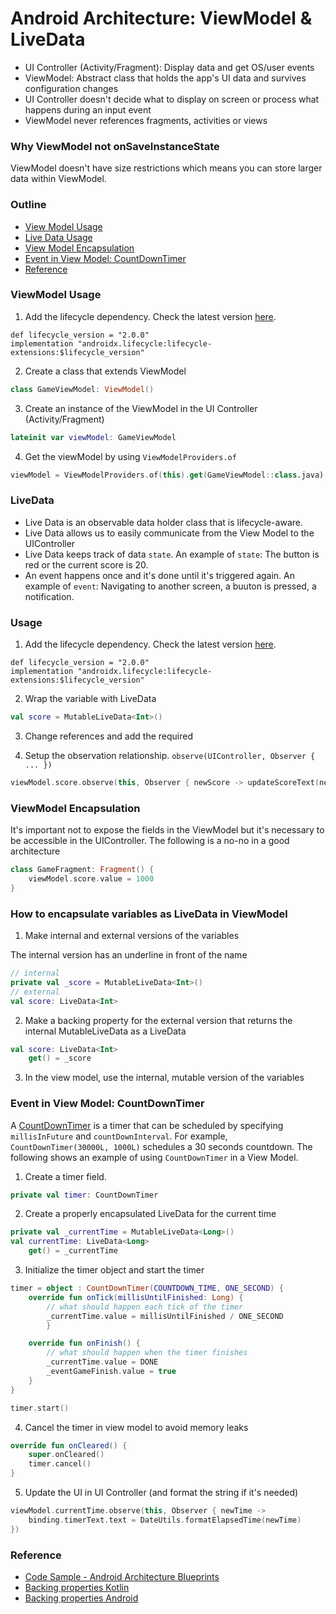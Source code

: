 # Android Architecture: ViewModel & LiveData

- UI Controller (Activity/Fragment): Display data and get OS/user events
- ViewModel: Abstract class that holds the app's UI data and survives configuration changes
- UI Controller doesn't decide what to display on screen or process what happens during an input event
- ViewModel never references fragments, activities or views

### Why ViewModel not onSaveInstanceState

ViewModel doesn't have size restrictions which means you can store larger data within ViewModel.

### Outline
- [View Model Usage](https://github.com/chunchiehliang/AndroidJetpack/tree/master/Architecture#viewmodel-usage)
- [Live Data Usage](https://github.com/chunchiehliang/AndroidJetpack/tree/master/Architecture#usage)
- [View Model Encapsulation](https://github.com/chunchiehliang/AndroidJetpack/tree/master/Architecture#viewmodel-encapsulation)
- [Event in View Model: CountDownTimer]()
- [Reference](https://github.com/chunchiehliang/AndroidJetpack/tree/master/Architecture#reference)

### ViewModel Usage

1. Add the lifecycle dependency. Check the latest version [here](https://developer.android.com/jetpack/androidx/releases/lifecycle#declaring_dependencies).
```
def lifecycle_version = "2.0.0"
implementation "androidx.lifecycle:lifecycle-extensions:$lifecycle_version"
```

2. Create a class that extends ViewModel
```kotlin
class GameViewModel: ViewModel()
```

3. Create an instance of the ViewModel in the UI Controller (Activity/Fragment)
```kotlin
lateinit var viewModel: GameViewModel
```

4. Get the viewModel by using ```ViewModelProviders.of```
```kotlin
viewModel = ViewModelProviders.of(this).get(GameViewModel::class.java)
```

### LiveData

- Live Data is an observable data holder class that is lifecycle-aware. 
- Live Data allows us to easily communicate from the View Model to the UIController
- Live Data keeps track of data ```state```. An example of ```state```: The button is red or the current score is 20.
- An event happens once and it's done until it's triggered again. An example of ```event```: Navigating to another screen, a buuton is pressed, a notification.

### Usage

1. Add the lifecycle dependency. Check the latest version [here](https://developer.android.com/jetpack/androidx/releases/lifecycle#declaring_dependencies).
```
def lifecycle_version = "2.0.0"
implementation "androidx.lifecycle:lifecycle-extensions:$lifecycle_version"
```

2. Wrap the variable with LiveData
```kotlin
val score = MutableLiveData<Int>()
```

3. Change references and add the required 

3. Setup the observation relationship. ```observe(UIController, Observer { ... })```
```kotlin
viewModel.score.observe(this, Observer { newScore -> updateScoreText(newScore) }) 
```

### ViewModel Encapsulation
It's important not to expose the fields in the ViewModel but it's necessary to be accessible in the UIController.
The following is a no-no in a good architecture

```kotlin
class GameFragment: Fragment() {
    viewModel.score.value = 1000
}
```

### How to encapsulate variables as LiveData in ViewModel
1.  Make internal and external versions of the variables


The internal version has an underline in front of the name
```kotlin
// internal
private val _score = MutableLiveData<Int>()
// external
val score: LiveData<Int>
```

2. Make a backing property for the external version that returns the internal MutableLiveData as a LiveData
```kotlin
val score: LiveData<Int>
    get() = _score
```
3. In the view model, use the internal, mutable version of the variables

### Event in View Model: CountDownTimer

A [CountDownTimer](https://developer.android.com/reference/android/os/CountDownTimer) is a timer that can be scheduled by specifying ```millisInFuture``` and ```countDownInterval```. For example, ```CountDownTimer(30000L, 1000L)``` schedules a 30 seconds countdown. The following shows an example of using ```CountDownTimer``` in a View Model.

1. Create a timer field.
```kotlin
private val timer: CountDownTimer
```

2. Create a properly encapsulated LiveData for the current time
```kotlin
private val _currentTime = MutableLiveData<Long>()
val currentTime: LiveData<Long>
    get() = _currentTime
```

3. Initialize the timer object and start the timer
```kotlin
timer = object : CountDownTimer(COUNTDOWN_TIME, ONE_SECOND) {
    override fun onTick(millisUntilFinished: Long) {
        // what should happen each tick of the timer
        _currentTime.value = millisUntilFinished / ONE_SECOND
        }

    override fun onFinish() {
        // what should happen when the timer finishes
        _currentTime.value = DONE
        _eventGameFinish.value = true
    }
}

timer.start()
```

4. Cancel the timer in view model to avoid memory leaks
```kotlin
override fun onCleared() {
    super.onCleared()
    timer.cancel()
}
```

5. Update the UI in UI Controller (and format the string if it's needed)
```kotlin
viewModel.currentTime.observe(this, Observer { newTime ->
    binding.timerText.text = DateUtils.formatElapsedTime(newTime)
})
```


  
 

### Reference
- [Code Sample - Android Architecture Blueprints](https://github.com/googlesamples/android-architecture)
- [Backing properties Kotlin](https://kotlinlang.org/docs/reference/properties.html#backing-properties)
- [Backing properties Android](https://developer.android.com/kotlin/style-guide#backing-properties)


